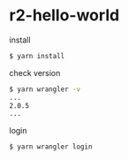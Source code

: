 # r2-hello-world

install

```sh
$ yarn install
```

check version

```sh
$ yarn wrangler -v
...
2.0.5
...
```

login

```sh
$ yarn wrangler login
```
